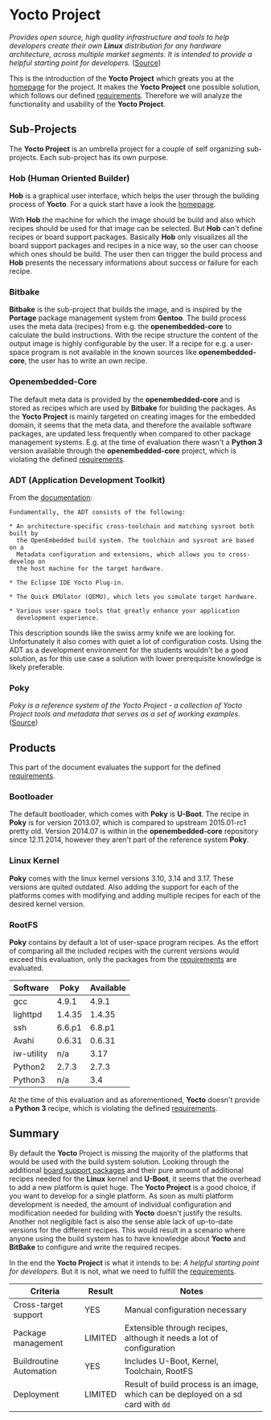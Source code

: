 # Yocto Project
*Provides open source, high quality infrastructure and tools to help developers
create their own **Linux** distribution for any hardware architecture, across
multiple market segments. It is intended to provide a helpful starting point
for developers.*
  ([Source](https://wiki.yoctoproject.org/wiki/FAQ#What_is_the_Yocto_Project.3F))

This is the introduction of the **Yocto Project** which greats you at the
[homepage](https://www.yoctoproject.org) for the project. It makes the **Yocto
Project** one possible solution, which follows our defined
[requirements](../../requirements.md). Therefore we will analyze the
functionality and usability of the **Yocto Project**.

## Sub-Projects
The **Yocto Project** is an umbrella project for a couple of self organizing
sub-projects. Each sub-project has its own purpose.

### Hob (Human Oriented Builder)
**Hob** is a graphical user interface, which helps the user through the building
process of **Yocto**. For a quick start have a look the
[homepage](https://www.yoctoproject.org/documentation/hob-manual-171).

With **Hob** the machine for which the image should be build and also which
recipes should be used for that image can be selected. But **Hob** can't define
recipes or board support packages. Basically **Hob** only visualizes all the
board support packages and recipes in a nice way, so the user can choose which
ones should be build. The user then can trigger the build process and **Hob**
presents the necessary informations about success or failure for each recipe. 

### Bitbake
**Bitbake** is the sub-project that builds the image, and is inspired by the
**Portage** package management system from **Gentoo**. The build process uses
the meta data (recipes) from e.g. the **openembedded-core** to calculate the
build instructions. With the recipe structure the content of the output image is
highly configurable by the user. If a recipe for e.g. a user-space program is
not available in the known sources like **openembedded-core**, the user has to
write an own recipe.

### Openembedded-Core
The default meta data is provided by the **openembedded-core** and is stored as
recipes which are used by **Bitbake** for building the packages. As the **Yocto
Project** is mainly targeted on creating images for the embedded domain, it
seems that the meta data, and therefore the available software packages, are
updated less frequently when compared to other package management systems. E.g.
at the time of evaluation there wasn't a **Python 3** version available through
the **openembedded-core** project, which is violating the defined
[requirements](../../requirements.md#product-specific-requirements).

### ADT (Application Development Toolkit)
From the
[documentation](http://www.yoctoproject.org/docs/1.6.1/adt-manual/adt-manual.html#adt-intro):


```
Fundamentally, the ADT consists of the following:

* An architecture-specific cross-toolchain and matching sysroot both built by
  the OpenEmbedded build system. The toolchain and sysroot are based on a
  Metadata configuration and extensions, which allows you to cross-develop on
  the host machine for the target hardware.

* The Eclipse IDE Yocto Plug-in.

* The Quick EMUlator (QEMU), which lets you simulate target hardware.

* Various user-space tools that greatly enhance your application
  development experience.
```

This description sounds like the swiss army knife we are looking for.
Unfortunately it also comes with quiet a lot of configuration costs. Using the
ADT as a development environment for the students wouldn't be a good solution,
as for this use case a solution with lower prerequisite knowledge is likely
preferable.

### Poky
*Poky is a reference system of the Yocto Project - a collection of Yocto Project
tools and metadata that serves as a set of working examples.*
([Source](https://www.yoctoproject.org/tools-resources/projects/poky))

## Products 
This part of the document evaluates the support for the defined
[requirements](../../requirements.md).

### Bootloader
The default bootloader, which comes with **Poky** is **U-Boot**. The recipe in
**Poky** is for version 2013.07, which is compared to upstream 2015.01-rc1 pretty
old. Version 2014.07 is within in the **openembedded-core** repository since
12.11.2014, however they aren't part of the reference system **Poky**.

### Linux Kernel
**Poky** comes with the linux kernel versions 3.10, 3.14 and 3.17. These
versions are quited outdated. Also adding the support for each of the platforms
comes with modifying and adding multiple recipes for each of the desired kernel
version.

### RootFS
**Poky** contains by default a lot of user-space program recipes. As the effort
of comparing all the included recipes with the current versions would exceed
this evaluation, only the packages from the
[requirements](../../requirements.md) are evaluated.

Software | Poky | Available
--- | --- | ---
gcc | 4.9.1 | 4.9.1
lighttpd | 1.4.35 | 1.4.35
ssh | 6.6.p1 | 6.8.p1 
Avahi | 0.6.31 | 0.6.31
iw-utility | n/a | 3.17
Python2 | 2.7.3 | 2.7.3
Python3 | n/a | 3.4

At the time of this evaluation and as aforementioned, **Yocto** doesn't provide
a **Python 3** recipe, which is violating the defined
[requirements](../../requirements.md).

## Summary
By default the **Yocto** Project is missing the majority of the platforms that
would be used with the build system solution. Looking through the additional
[board support packages](http://git.yoctoproject.org/cgit/cgit.cgi/) and their
pure amount of additional recipes needed for the **Linux** kernel and
**U-Boot**, it seems that the overhead to add a new platform is quiet huge. The
**Yocto Project** is a good choice, if you want to develop for a single
platform. As soon as multi platform development is needed, the amount of
individual configuration and modification needed for building with **Yocto**
doesn't justify the results. Another not negligible fact is also the sense able
lack of up-to-date versions for the different recipes. This would result in a
scenario where anyone using the build system has to have knowledge about
**Yocto** and **BitBake** to configure and write the required recipes.

In the end the **Yocto Project** is what it intends to be: *A helpful starting
point for developers.* But it is not, what we need to fulfill the
[requirements](../../requirements.md).

Criteria | Result | Notes 
--- | --- | --- 
Cross-target support | YES | Manual configuration necessary 
Package management | LIMITED | Extensible through recipes, although it needs a lot of configuration
Buildroutine Automation | YES | Includes U-Boot, Kernel, Toolchain, RootFS 
Deployment | LIMITED | Result of build process is an image, which can be deployed on a sd card with `dd`

